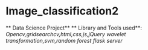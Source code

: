 # Image_classification2
 ** Data Science Project**
** Library and Tools used**:
 _Opencv,gridsearchcv,html,css,js,jQuery
 wavelet transformation,svm,random forest
 flask server_
